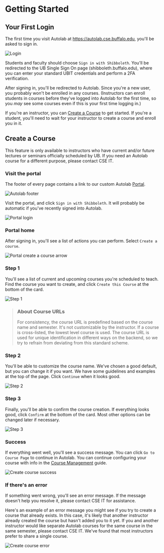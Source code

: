 # Getting Started

## Your First Login

The first time you visit Autolab at <https://autolab.cse.buffalo.edu>, you'll be asked to sign in.

![Login](screenshots/login.png)

Students and faculty should choose `Sign in with Shibboleth`. You'll be redirected to the UB Single Sign On page
(shibboleth.buffalo.edu), where you can enter your standard UBIT credentials and perform a 2FA verification.

After signing in, you'll be redirected to Autolab. Since you're a new user, you probably won't be enrolled in any
courses. (Instructors can enroll students in courses before they've logged into Autolab for the first time, so you *may*
see some courses even if this is your first time logging in.)

If you're an instructor, you can [Create a Course](#create-a-course) to get started. If you're a student, you'll need to
wait for your instructor to create a course and enroll you in it.

## Create a Course

This feature is only available to instructors who have current and/or future lectures or seminars officially scheduled
by UB. If you need an Autolab course for a different purpose, please contact CSE IT.

### Visit the portal

The footer of every page contains a link to our custom Autolab [Portal](https://autolab.cse.buffalo.edu/portal/).

![Autolab footer](screenshots/footer_portal_highlight.png)

Visit the portal, and click `Sign in with Shibboleth`. It will probably be automatic if you've recently signed into
Autolab.

![Portal login](screenshots/portal_login.png)

### Portal home

After signing in, you'll see a list of actions you can perform. Select `Create a course`.

![Portal create a course arrow](screenshots/portal_create_a_course_arrow.png)

### Step 1

You'll see a list of current and upcoming courses you're scheduled to teach. Find the course you want to create, and
click `Create this Course` at the bottom of the card.

![Step 1](screenshots/portal_create_course_step1.png)

> ### About Course URLs
> For consistency, the course URL is predefined based on the course name and semester. It's not customizable by the
> instructor. If a course is cross-listed, the lowest level course is used. The course URL is used for unique
> identification in different ways on the backend, so we try to refrain from deviating from this standard scheme.

### Step 2

You'll be able to customize the course name. We've chosen a good default, but you can change it if you want. We have
some guidelines and examples at the top of the page. Click `Continue` when it looks good.

![Step 2](screenshots/portal_create_course_step2.png)

### Step 3

Finally, you'll be able to confirm the course creation. If everything looks good, click `Confirm` at the bottom of the
card. Most other options can be changed later if necessary.

![Step 3](screenshots/portal_create_course_step3.png)

### Success

If everything went well, you'll see a success message. You can click `Go to Course Page` to continue in Autolab. You can
continue configuring your course with info in the [Course Management](Course%20management.md) guide.

![Create course success](screenshots/portal_create_course_success.png)

### If there's an error

If something went wrong, you'll see an error message. If the message doesn't help you resolve it, please contact CSE IT
for assistance.

Here's an example of an error message you might see if you try to create a course that already exists. In this case,
it's likely that another instructor already created the course but hasn't added you to it yet. If you and another
instructor would like separate Autolab courses for the same course in the same semester, please contact CSE IT.
We've found that most instructors prefer to share a single course.

![Create course error](screenshots/portal_create_course_error_example.png)